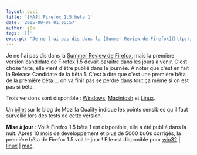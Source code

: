 ```yaml
---
layout: post
title: '[MAJ] Firefox 1.5 beta 1'
date: '2005-09-09 01:05:57'
author: j0k
tags: '[]'
excerpt: "Je ne l'ai pas dis dans la [Summer Review de Firefox](http://www.j0k3r.net/news-summer-review-firefox-661.html), mais la première version candidate de Firefox 1.5 devait paraître dans les jours à venir.     \nC'est chose faite, elle vient d'être publié dans la journée. A noter que c'est en fait la Release Candidate de la bêta 1. C'est à dire que c'est une      …"
---
```


Je ne l'ai pas dis dans la [Summer Review de Firefox](http://www.j0k3r.net/news-summer-review-firefox-661.html), mais la première version candidate de Firefox 1.5 devait paraître dans les jours à venir.
C'est chose faite, elle vient d'être publié dans la journée. A noter que c'est en fait la Release Candidate de la bêta 1. C'est à dire que c'est une première bêta de la première bêta ... on va finir pas se perdre dans tout ça même si on est pas si bêta.

Trois versions sont disponible : [Windows](ftp://ftp.mozilla.org/pub/mozilla.org/firefox/nightly/2005-09-07-20-mozilla1.8), [Macintosh](ftp://ftp.mozilla.org/pub/mozilla.org/firefox/nightly/2005-09-07-20-mozilla1.8) et [Linux](ftp://ftp.mozilla.org/pub/mozilla.org/firefox/nightly/2005-09-07-19-mozilla1.8).

Un [billet](http://weblogs.mozillazine.org/qa/archives/2005/09/step_right_up_we_have_beta_1_c.html) sur le blog de Mozilla Quality indique les points sensibles qu'il faut surveillé lors des tests de cette version.

**Mise à jour** :   Voilà Firefox 1.5 bêta 1 est disponible, elle a été publié dans la nuit.   Après 10 mois de developpement et plus de 5000 buGs corrigés, la première bêta de Firefox 1.5 voit le jour !   Elle est disponible pour [win32](http://download.mozilla.org/?product=Firefox-1.5b1&amp;os=win&amp;lang=en-US) \| [linux](http://download.mozilla.org/?product=Firefox-1.5b1&amp;os=linux&amp;lang=en-US) \| [mac](http://download.mozilla.org/?product=Firefox-1.5b1&amp;os=osx&amp;lang=en-US).
